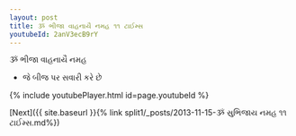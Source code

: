 ```yaml
---
layout: post
title: ૐ ભીજા વાહનાયૈ નમહ ૧૧ ટાઈમ્સ
youtubeId: 2anV3ecB9rY
---
```

 
 
 ૐ ભીજા વાહનાયૈ નમહ  
 
 -  જે બીજ પર સવારી કરે છે 
 
  
 
  
 
 
 
 
 
 


{% include youtubePlayer.html id=page.youtubeId %}
 
[Next]({{ site.baseurl }}{% link  split1/_posts/2013-11-15-ૐ સુભિજાય નમહ ૧૧ ટાઈમ્સ.md%})
 
